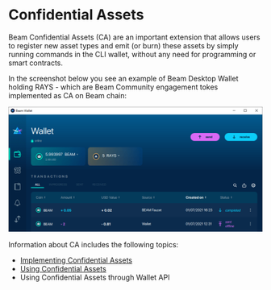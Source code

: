 # Confidential Assets

Beam Confidential Assets (CA) are an important extension that allows users to register new asset types and emit (or burn) these assets by simply running commands in the CLI wallet, without any need for programming or smart contracts.&#x20;

In the screenshot below you see an example of Beam Desktop Wallet holding RAYS - which are Beam Community engagement tokes implemented as CA on Beam chain:

![Example of RAYS confidential asset in Beam Wallet](../.gitbook/assets/rays.PNG)

Information about CA includes the following topics:

* [Implementing Confidential Assets](implementation-of-confidential-assets.md)
* [Using Confidential Assets](using-confidential-assets/)
* Using Confidential Assets through Wallet API
